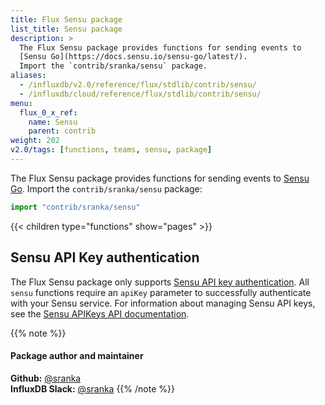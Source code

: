```yaml
---
title: Flux Sensu package
list_title: Sensu package
description: >
  The Flux Sensu package provides functions for sending events to
  [Sensu Go](https://docs.sensu.io/sensu-go/latest/).
  Import the `contrib/sranka/sensu` package.
aliases:
  - /influxdb/v2.0/reference/flux/stdlib/contrib/sensu/
  - /influxdb/cloud/reference/flux/stdlib/contrib/sensu/
menu:
  flux_0_x_ref:
    name: Sensu
    parent: contrib
weight: 202
v2.0/tags: [functions, teams, sensu, package]
---
```


The Flux Sensu package provides functions for sending events to
[Sensu Go](https://docs.sensu.io/sensu-go/latest/).
Import the `contrib/sranka/sensu` package:

```js
import "contrib/sranka/sensu"
```

{{< children type="functions" show="pages" >}}

## Sensu API Key authentication
The Flux Sensu package only supports [Sensu API key authentication](https://docs.sensu.io/sensu-go/latest/api/#authenticate-with-an-api-key).
All `sensu` functions require an `apiKey` parameter to successfully authenticate
with your Sensu service.
For information about managing Sensu API keys, see the
[Sensu APIKeys API documentation](https://docs.sensu.io/sensu-go/latest/api/apikeys/).

{{% note %}}
#### Package author and maintainer
**Github:** [@sranka](https://github.com/sranka)  
**InfluxDB Slack:** [@sranka](https://influxdata.com/slack)
{{% /note %}}
